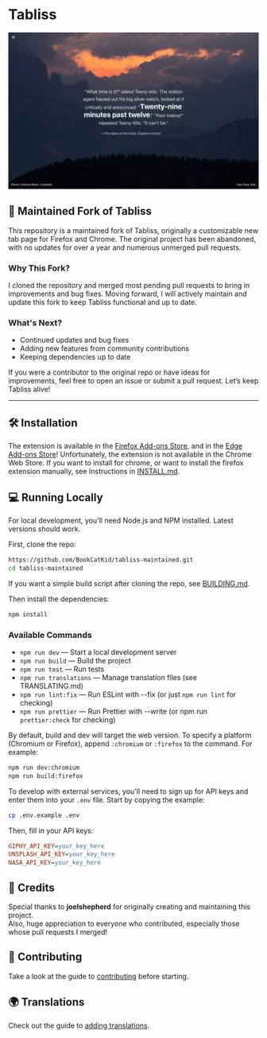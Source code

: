 
# Tabliss

![Tabliss Screenshot](screenshot.png)

## 🚀 Maintained Fork of Tabliss

This repository is a maintained fork of Tabliss, originally a customizable new tab page for Firefox and Chrome. The original project has been abandoned, with no updates for over a year and numerous unmerged pull requests.

### Why This Fork?

I cloned the repository and merged most pending pull requests to bring in improvements and bug fixes. Moving forward, I will actively maintain and update this fork to keep Tabliss functional and up to date.

### What's Next?

- Continued updates and bug fixes
- Adding new features from community contributions
- Keeping dependencies up to date

If you were a contributor to the original repo or have ideas for improvements, feel free to open an issue or submit a pull request. Let’s keep Tabliss alive!

----------

## 🛠 Installation
The extension is available in the [Firefox Add-ons Store](https://addons.mozilla.org/en-US/firefox/addon/tabliss-maintained/), and in the [Edge Add-ons Store](https://microsoftedge.microsoft.com/addons/detail/tabliss-a-beautiful-new/mkaphhbkcccpgkfaifhhdfckagnkcmhm)! Unfortunately, the extension is not available in the Chrome Web Store.
If you want to install for chrome, or want to install the firefox extension manually, see Instructions in [INSTALL.md](INSTALL.md).

## 💻 Running Locally

For local development, you'll need Node.js and NPM installed. Latest versions should work.

First, clone the repo:

```sh
https://github.com/BookCatKid/tabliss-maintained.git
cd tabliss-maintained
```

If you want a simple build script after cloning the repo, see [BUILDING.md](BUILDING.md).

Then install the dependencies:

```sh
npm install
```

### Available Commands

- `npm run dev` — Start a local development server
- `npm run build` — Build the project
- `npm run test` — Run tests
- `npm run translations` — Manage translation files (see TRANSLATING.md)
- `npm run lint:fix` — Run ESLint with --fix (or just `npm run lint` for checking)
- `npm run prettier` — Run Prettier with --write (or npm run `prettier:check` for checking)

By default, build and dev will target the web version. To specify a platform (Chromium or Firefox), append `:chromium` or `:firefox` to the command. For example:

```sh
npm run dev:chromium
npm run build:firefox
```

To develop with external services, you'll need to sign up for API keys and enter them into your `.env` file. Start by copying the example:

```sh
cp .env.example .env
```

Then, fill in your API keys:

```ini
GIPHY_API_KEY=your_key_here
UNSPLASH_API_KEY=your_key_here
NASA_API_KEY=your_key_here
```

## 🙌 Credits

Special thanks to **joelshepherd** for originally creating and maintaining this project.  
Also, huge appreciation to everyone who contributed, especially those whose pull requests I merged!

## 🤝 Contributing

Take a look at the guide to [contributing](CONTRIBUTING.md) before starting.

## 🌍 Translations

Check out the guide to [adding translations](TRANSLATING.md).
